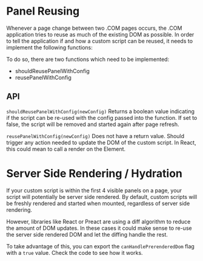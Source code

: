 # Panel Reusing
Whenever a page change between two .COM pages occurs, the .COM application tries to reuse as much of the existing DOM as possible.
In order to tell the application if and how a custom script can be reused, it needs to implement the following functions:

To do so, there are two functions which need to be implemented:
* shouldReusePanelWithConfig
* reusePanelWithConfig

## API
`shouldReusePanelWithConfig(newConfig)`
Returns a boolean value indicating if the script can be re-used with the config passed into the function.
If set to false, the script will be removed and started again after page refresh.

`reusePanelWithConfig(newConfig)`
Does not have a return value.
Should trigger any action needed to update the DOM of the custom script.
In React, this could mean to call a render on the Element.

# Server Side Rendering / Hydration
If your custom script is within the first 4 visible panels on a page, your script will potentially be server side rendered.
By default, custom scripts will be freshly rendered and started when mounted, regardless of server side rendering.

However, libraries like React or Preact are using a diff algorithm to reduce the amount of DOM updates.
In these cases it could make sense to re-use the server side rendered DOM and let the diffing handle the rest.

To take advantage of this, you can export the `canHandlePrerenderedDom` flag with a `true` value.
Check the code to see how it works.
